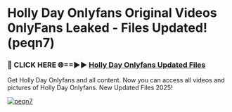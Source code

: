 # Holly Day Onlyfans Original Videos 0nlyFans Leaked - Files Updated! (peqn7)

<h3>🔴 CLICK HERE 🌐==►► <a href="https://tinyurl.com/ehrbuxhb" rel="nofollow">Holly Day Onlyfans Updated Files</a></h3>

Get Holly Day Onlyfans and all content. Now you can access all videos and pictures of Holly Day Onlyfans. New Updated Files 2025!

[![peqn7](https://i.imgur.com/lVYEuWS.gif)](https://tinyurl.com/ehrbuxhb)
